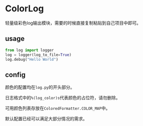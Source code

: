 # ColorLog
轻量级彩色log输出模块，需要的时候直接复制粘贴到自己项目中即可。

## usage

```py
from log import logger
log = logger(log_to_file=True)
log.debug("Hello World")
```

## config
颜色的配置均在`log.py`的开头部分。

日志格式中的`%(log_color)s`代表颜色的占位符，请勿删除。

可用颜色列表存放在`ColoredFormatter.COLOR_MAP`中。

默认配置已经可以满足大部分情况的需求。
